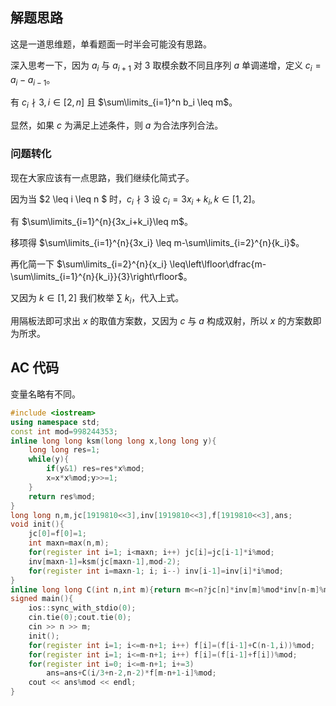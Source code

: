 ## 解题思路
这是一道思维题，单看题面一时半会可能没有思路。

深入思考一下，因为 $a_i$ 与 $a_{i+1}$ 对 $3$ 取模余数不同且序列 $a$ 单调递增，定义 $c_i=a_i-a_{i-1}$。

有 $c_i\nmid3,i \in [2,n]$ 且 $\sum\limits_{i=1}^n b_i \leq m$。

显然，如果 $c$ 为满足上述条件，则 $a$ 为合法序列合法。

### 问题转化
现在大家应该有一点思路，我们继续化简式子。

因为当 $2 \leq i \leq n $ 时，$c_i\nmid 3$ 设 $c_i=3x_i+k_i,k\in[1,2]$。

有 $\sum\limits_{i=1}^{n}{3x_i+k_i}\leq m$。

移项得 $\sum\limits_{i=1}^{n}{3x_i} \leq m-\sum\limits_{i=2}^{n}{k_i}$。

再化简一下 $\sum\limits_{i=2}^{n}{x_i} \leq\left\lfloor\dfrac{m-\sum\limits_{i=1}^{n}{k_i}}{3}\right\rfloor$。

又因为 $k\in[1,2]$ 我们枚举 $\sum\ {k_i}$，代入上式。

用隔板法即可求出 $x$ 的取值方案数，又因为 $c$ 与 $a$ 构成双射，所以 $x$ 的方案数即为所求。

## AC 代码
变量名略有不同。

```cpp
#include <iostream>
using namespace std;
const int mod=998244353;
inline long long ksm(long long x,long long y){
	long long res=1;
	while(y){
		if(y&1) res=res*x%mod;
		x=x*x%mod;y>>=1;
	}
	return res%mod;
}
long long n,m,jc[1919810<<3],inv[1919810<<3],f[1919810<<3],ans;
void init(){
	jc[0]=f[0]=1;
	int maxn=max(n,m);
    for(register int i=1; i<maxn; i++) jc[i]=jc[i-1]*i%mod;
    inv[maxn-1]=ksm(jc[maxn-1],mod-2);
    for(register int i=maxn-1; i; i--) inv[i-1]=inv[i]*i%mod;
}
inline long long C(int n,int m){return m<=n?jc[n]*inv[m]%mod*inv[n-m]%mod:0;}
signed main(){
	ios::sync_with_stdio(0);
	cin.tie(0);cout.tie(0);
	cin >> n >> m;
	init();
    for(register int i=1; i<=m-n+1; i++) f[i]=(f[i-1]+C(n-1,i))%mod;
    for(register int i=1; i<=m-n+1; i++) f[i]=(f[i-1]+f[i])%mod;
    for(register int i=0; i<=m-n+1; i+=3)
    	ans=ans+C(i/3+n-2,n-2)*f[m-n+1-i]%mod;
	cout << ans%mod << endl;
}
```
